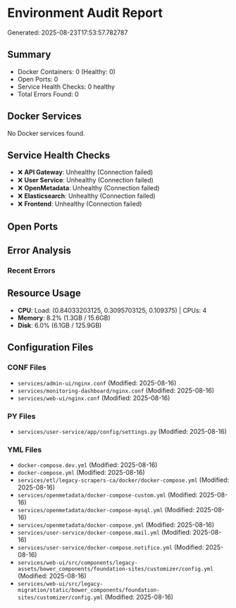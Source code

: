 # Environment Audit Report

Generated: 2025-08-23T17:53:57.782787

## Summary

- Docker Containers: 0 (Healthy: 0)
- Open Ports: 0
- Service Health Checks: 0 healthy
- Total Errors Found: 0

## Docker Services

No Docker services found.

## Service Health Checks

- ❌ **API Gateway**: Unhealthy (Connection failed)
- ❌ **User Service**: Unhealthy (Connection failed)
- ❌ **OpenMetadata**: Unhealthy (Connection failed)
- ❌ **Elasticsearch**: Unhealthy (Connection failed)
- ❌ **Frontend**: Unhealthy (Connection failed)

## Open Ports

## Error Analysis

### Recent Errors


## Resource Usage

- **CPU**: Load: (0.84033203125, 0.3095703125, 0.109375) | CPUs: 4
- **Memory**: 8.2% (1.3GB / 15.6GB)
- **Disk**: 6.0% (6.1GB / 125.9GB)

## Configuration Files

### CONF Files
- `services/admin-ui/nginx.conf` (Modified: 2025-08-16)
- `services/monitoring-dashboard/nginx.conf` (Modified: 2025-08-16)
- `services/web-ui/nginx.conf` (Modified: 2025-08-16)

### PY Files
- `services/user-service/app/config/settings.py` (Modified: 2025-08-16)

### YML Files
- `docker-compose.dev.yml` (Modified: 2025-08-16)
- `docker-compose.yml` (Modified: 2025-08-16)
- `services/etl/legacy-scrapers-ca/docker/docker-compose.yml` (Modified: 2025-08-16)
- `services/openmetadata/docker-compose-custom.yml` (Modified: 2025-08-16)
- `services/openmetadata/docker-compose-mysql.yml` (Modified: 2025-08-16)
- `services/openmetadata/docker-compose.yml` (Modified: 2025-08-16)
- `services/user-service/docker-compose.mail.yml` (Modified: 2025-08-16)
- `services/user-service/docker-compose.notifico.yml` (Modified: 2025-08-16)
- `services/web-ui/src/components/legacy-assets/bower_components/foundation-sites/customizer/config.yml` (Modified: 2025-08-16)
- `services/web-ui/src/legacy-migration/static/bower_components/foundation-sites/customizer/config.yml` (Modified: 2025-08-16)

